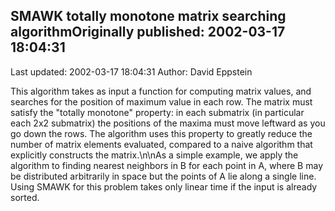 ## SMAWK totally monotone matrix searching algorithmOriginally published: 2002-03-17 18:04:31 
Last updated: 2002-03-17 18:04:31 
Author: David Eppstein 
 
This algorithm takes as input a function for computing matrix values, and searches for the position of maximum value in each row.  The matrix must satisfy the "totally monotone" property: in each submatrix (in particular each 2x2 submatrix) the positions of the maxima must move leftward as you go down the rows.  The algorithm uses this property to greatly reduce the number of matrix elements evaluated, compared to a naive algorithm that explicitly constructs the matrix.\n\nAs a simple example, we apply the algorithm to finding nearest neighbors in B for each point in A, where B may be distributed arbitrarily in space but the points of A lie along a single line.  Using SMAWK for this problem takes only linear time if the input is already sorted.